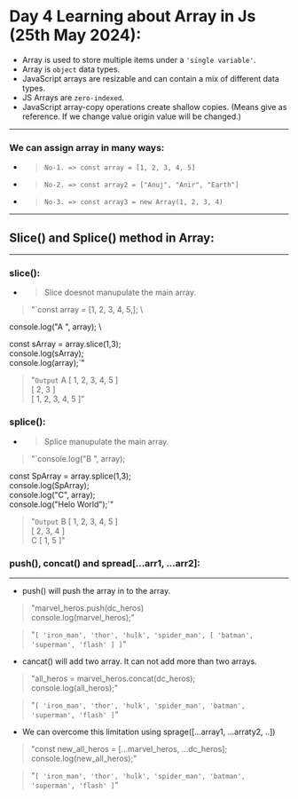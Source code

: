 # Day 4 Learning about Array in Js (25th May 2024):

- Array is used to store multiple items under a `'single variable'`.
- Array is `object` data types.
- JavaScript arrays are resizable and can contain a mix of different data types.
- JS Arrays are `zero-indexed`.
- JavaScript array-copy operations create shallow copies. (Means give as reference. If we change value origin value will be changed.)

<hr />

### We can assign array in many ways:
- > `No-1. => const array = [1, 2, 3, 4, 5]`
- > `No-2. => const array2 = ["Anuj", "Anir", "Earth"]`
- > `No-3. => const array3 = new Array(1, 2, 3, 4)`

<hr />


## Slice() and Splice() method in Array:
<hr>

### slice():

- > Slice doesnot manupulate the main array.

> "`const array = [1, 2, 3, 4, 5,]; \

console.log("A ", array); \

const sArray = array.slice(1,3); \
console.log(sArray); \
console.log(array);`"

> "`Output`
A  [ 1, 2, 3, 4, 5 ] \
[ 2, 3 ] \
[ 1, 2, 3, 4, 5 ]"

### splice():

- > Splice manupulate the main array.

> "`console.log("B ", array); 

const SpArray = array.splice(1,3); \
console.log(SpArray);    \
console.log("C", array); \
console.log("Helo World");`" 

> "`Output`
B  [ 1, 2, 3, 4, 5 ] \
[ 2, 3, 4 ] \
C [ 1, 5 ]"


### push(), concat() and spread[...arr1, ...arr2]:
<hr>

- push() will push the array in to the array. 
> "marvel_heros.push(dc_heros) \
console.log(marvel_heros);"

> "`[
  'iron_man',
  'thor',
  'hulk',
  'spider_man',
  [ 'batman', 'superman', 'flash' ]
]`"

- cancat() will add two array. It can not add more than two arrays.

> "all_heros = marvel_heros.concat(dc_heros); \
console.log(all_heros);"

> "`[
  'iron_man',
  'thor',
  'hulk',
  'spider_man',
  'batman',
  'superman',
  'flash'
]`"

- We can overcome this limitation using sprage([...array1, ...arraty2, ..])

> "const new_all_heros = [...marvel_heros, ...dc_heros]; \
console.log(new_all_heros);"

> "`[
  'iron_man',
  'thor',
  'hulk',
  'spider_man',
  'batman',
  'superman',
  'flash'
]`"